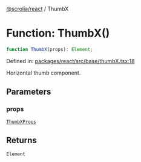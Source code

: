 [@scrolia/react](../README.md) / ThumbX

# Function: ThumbX()

```ts
function ThumbX(props): Element;
```

Defined in: [packages/react/src/base/thumbX.tsx:18](https://github.com/alpheusday/scrolia/blob/a1d15b8008e894d5dd6b0e61a1c2164d92ca7b98/packages/react/src/base/thumbX.tsx#L18)

Horizontal thumb component.

## Parameters

### props

[`ThumbXProps`](../type-aliases/ThumbXProps.md)

## Returns

`Element`
